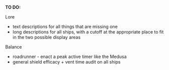 **TO DO:**

Lore
  * text descriptions for all things that are missing one
  * long descriptions for all ships, with a cutoff at the appropriate place to fit in the two possible display areas

Balance
  * roadrunner - enact a peak active timer like the Medusa
  * general shield efficacy + vent time audit on all ships

